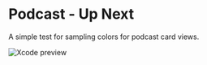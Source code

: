 # Podcast - Up Next

A simple test for sampling colors for podcast card views.

![Xcode preview](./assets/up%20next.gif)
